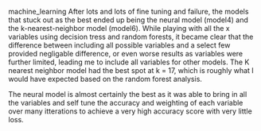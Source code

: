 machine_learning
After lots and lots of fine tuning and failure, the models that stuck out as the best ended up being the neural model (model4) and the k-nearest-neighbor model (model6). While playing with all the x variables using decision tress and random forests, it became clear that the difference between including all possible variables and a select few provided negligable difference, or even worse results as variables were further limited, leading me to include all variables for other models. The K nearest neighbor model had the best spot at k = 17, which is roughly what I would have expected based on the random forest analysis.

The neural model is almost certainly the best as it was able to bring in all the variables and self tune the accuracy and weighting of each variable over many itterations to achieve a very high accuracy score with very little loss.